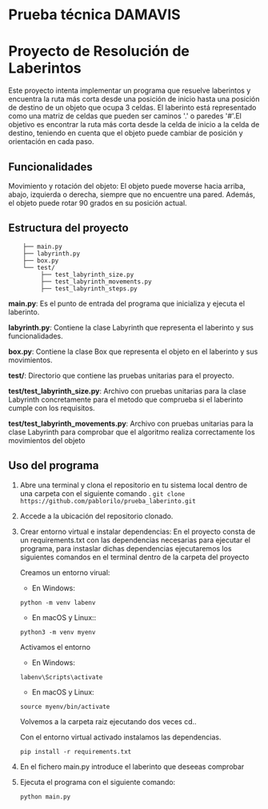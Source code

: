 # Prueba técnica DAMAVIS
# Proyecto de Resolución de Laberintos

Este proyecto intenta implementar un programa que resuelve laberintos y encuentra la ruta más corta desde una posición de inicio hasta una posición de destino de un objeto que ocupa 3 celdas. El laberinto está representado como una matriz de celdas que pueden ser caminos '.' o paredes '#'.El objetivo es encontrar la ruta más corta desde la celda de inicio a la celda de destino, teniendo en cuenta que el objeto puede cambiar de posición y orientación en cada paso.

## Funcionalidades

Movimiento y rotación del objeto: El objeto puede moverse hacia arriba, abajo, izquierda o derecha, siempre que no encuentre una pared. Además, el objeto puede rotar 90 grados en su posición actual.

## Estructura del proyecto

```laberinto/
    ├── main.py
    ├── labyrinth.py
    ├── box.py
    └── test/
         ├── test_labyrinth_size.py
         ├── test_labyrinth_movements.py
         ├── test_labyrinth_steps.py
```

**main.py**: Es el punto de entrada del programa que inicializa y ejecuta el laberinto.

**labyrinth.py**: Contiene la clase Labyrinth que representa el laberinto y sus funcionalidades.

**box.py**: Contiene la clase Box que representa el objeto en el laberinto y sus movimientos.

**test/**: Directorio que contiene las pruebas unitarias para el proyecto.

**test/test_labyrinth_size.py**: Archivo con pruebas unitarias para la clase Labyrinth concretamente para el metodo que comprueba si el laberinto 
cumple con los requisitos.

**test/test_labyrinth_movements.py**: Archivo con pruebas unitarias para la clase Labyrinth para comprobar que el algoritmo realiza correctamente los movimientos del objeto

## Uso del programa

1. Abre una terminal y clona el repositorio en tu sistema local dentro de una carpeta con el siguiente comando .
    ```git clone https://github.com/pablorilo/prueba_laberinto.git```
2.  Accede a la ubicación del repositorio clonado.
3. Crear entorno virtual e instalar dependencias: 
    En el proyecto consta  de un requirements.txt con las dependencias necesarias para ejecutar el programa, para instaslar dichas dependencias ejecutaremos los siguientes comandos en el terminal dentro de la carpeta del proyecto

    Creamos un entorno virual:
    * En Windows:

    ```python -m venv labenv```

    * En macOS y Linux::

    ```python3 -m venv myenv```

    Activamos el entorno 
    * En Windows:

    ```labenv\Scripts\activate```

    * En macOS y Linux:

    ```source myenv/bin/activate```

    Volvemos a la carpeta raiz ejecutando dos veces cd..

    Con el entorno virtual activado instalamos las dependencias.

    ```pip install -r requirements.txt```
       

4. En el fichero main.py introduce el laberinto que deseeas comprobar
5. Ejecuta el programa con el siguiente comando:

    ```python main.py```



